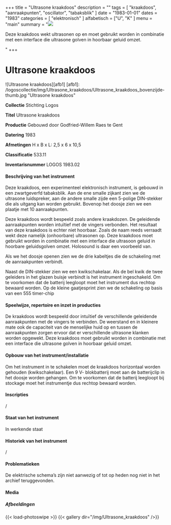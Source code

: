 ﻿+++
title = "Ultrasone kraakdoos"
description = ""
tags = [
    "kraakdoos",
"aanraakpunten",
"oscillator",
"tabaksblik"
]
date = "1983-01-01"
dates = "1983"
categories = [
    "elektronisch"
]
alfabetisch = ["U", "K"
]
menu = "main"
summary = "<a href='/logoscollectie/1983/ultrasone_kraakdoos'><img src='/logoscollectie/img/Ultrasone_kraakdoos/Ultrasone_kraakdoos_bovenzijde-thumb.jpg'></a><p>Deze kraakdoos wekt ultrasonen op en moet gebruikt worden in combinatie met een interface die ultrasone golven in hoorbaar geluid omzet.</p>"
+++

# Ultrasone kraakdoos

![Ultrasone kraakdoos][afb1]
[afb1]: /logoscollectie/img/Ultrasone_kraakdoos/Ultrasone_kraakdoos_bovenzijde-thumb.jpg "Ultrasone kraakdoos"

**Collectie**
Stichting Logos

**Titel**
Ultrasone kraakdoos

**Productie**
Gebouwd door Godfried-Willem Raes te Gent

**Datering**
1983

**Afmetingen**
H x B x L: 2,5 x 6 x 10,5

**Classificatie**
533.11

**Inventarisnummer**
LOGOS 1983.02

#### Beschrijving van het instrument
Deze kraakdoos, een experimenteel elektronisch instrument, is gebouwd in een zwartgeverfd tabaksblik. Aan de ene smalle zijkant zien we de ultrasone luidspreker, aan de andere smalle zijde een 5-polige DIN-stekker die als uitgang kan worden gebruikt. Bovenop het doosje zien we een plaatje met 10 aanraakpunten.  

Deze kraakdoos wordt bespeeld zoals andere kraakdozen. De geleidende aanraakpunten worden intuïtief met de vingers verbonden. Het resultaat van deze kraakdoos is echter niet hoorbaar. Zoals de naam reeds verraadt wekt deze namelijk (onhoorbare) ultrasonen op. Deze kraakdoos moet gebruikt worden in combinatie met een interface die ultrasoon geluid in hoorbare geluidsgolven omzet. Holosound is daar een voorbeeld van.

Als we het doosje openen zien we de drie kabeltjes die de schakeling met de aanraakpunten verbindt.     

Naast de DIN-stekker zien we een kwikschakelaar. Als de bel kwik de twee geleiders in het glazen buisje verbindt is het instrument ingeschakeld. Om te voorkomen dat de batterij leegloopt moet het instrument dus rechtop bewaard worden. Op de kleine gaatjesprint zien we de schakeling op basis van een 555 timer-chip

#### Speelwijze, repertoire en inzet in producties
De kraakdoos wordt bespeeld door intuïtief de verschillende geleidende aanraakpunten met de vingers te verbinden. De weerstand en in kleinere mate ook de capaciteit van de menselijke huid op en tussen de aanraakpunten zorgen ervoor dat er verschillende ultrasone klanken worden opgewekt. Deze kraakdoos moet gebruikt worden in combinatie met een interface die ultrasone golven in hoorbaar geluid omzet.

#### Opbouw van het instrument/installatie
Om het instrument in te schakelen moet de kraakdoos horizontaal worden gehouden (kwikschakelaar). Een 9 V- blokbatterij moet aan de batterijclip in het doosje worden gehangen. Om te voorkomen dat de batterij leegloopt bij stockage moet het instrumentje dus rechtop bewaard worden.

#### Inscripties
/

#### Staat van het instrument
In werkende staat

#### Historiek van het instrument
/

#### Problematieken
De elektrische schema’s zijn niet aanwezig of tot op heden nog niet in het archief teruggevonden.

#### Media
##### Afbeeldingen
{{< load-photoswipe >}}
{{< gallery dir="/img/Ultrasone_kraakdoos" />}}

